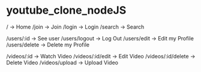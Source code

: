 # youtube_clone_nodeJS

/ -> Home
/join -> Join
/login -> Login
/search -> Search

/users/:id -> See user
/users/logout -> Log Out
/users/edit -> Edit my Profile
/users/delete -> Delete my Profile

/videos/:id -> Watch Video
/videos/:id/edit -> Edit Video
/videos/:id/delete -> Delete Video
/videos/upload -> Upload Video
